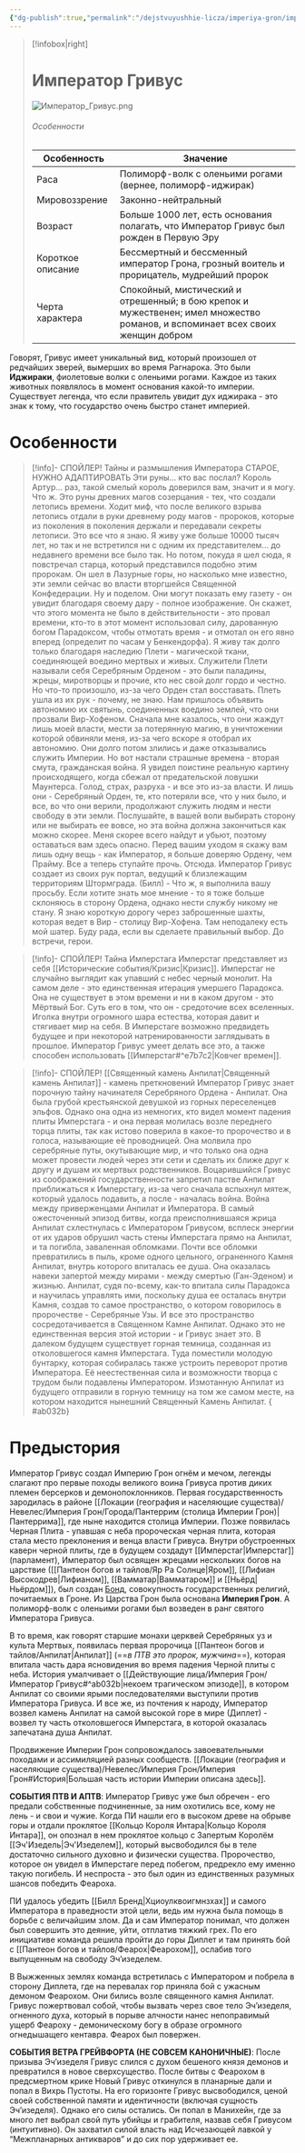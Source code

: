 ```yaml
---
{"dg-publish":true,"permalink":"/dejstvuyushhie-licza/imperiya-gron/imperator-grivus/","dgPassFrontmatter":true}
---
```


> [!infobox|right]
> # Император Гривус
> ![Император_Гривус.png](/img/user/%D0%98%D0%BC%D0%BF%D0%B5%D1%80%D0%B0%D1%82%D0%BE%D1%80_%D0%93%D1%80%D0%B8%D0%B2%D1%83%D1%81.png)
> ###### Особенности
> | Особенность | Значение |
> | ---- | ---- |
> | Раса | Полиморф-волк с оленьими рогами (вернее, полиморф-иджирак)|
> | Мировоззрение | Законно-нейтральный |
> | Возраст |Больше 1000 лет, есть основания полагать, что Император Гривус был рожден в Первую Эру|
> | Короткое описание |Бессмертный и бессменный император Грона, грозный воитель и прорицатель, мудрейший пророк |
> | Черта характера |Спокойный, мистический и отрешенный; в бою крепок и мужественен; имел множество романов, и вспоминает всех своих женщин добром|

Говорят, Гривус имеет уникальный вид, который произошел от редчайших зверей, вымерших во время Рагнарока. Это были **Иджираки**, фиолетовые волки с оленьими рогами. Каждое из таких животных появлялось в момент основания какой-то империи. Существует легенда, что если правитель увидит дух иджирака - это знак к тому, что государство очень быстро станет империей.

# Особенности

> [!info]- СПОЙЛЕР! Тайны и размышления Императора СТАРОЕ, НУЖНО АДАПТИРОВАТЬ
>  Эти руны… кто вас послал? Король Артур… раз, такой смелый король доверился вам, значит и я могу. Что ж. Это руны древних магов созерцания - тех, что создали летопись времени. Ходит миф, что после великого взрыва летопись отдали в руки древнему роду магов - пророков, которые из поколения в поколения держали и передавали секреты летописи. Это все что я знаю. Я живу уже больше 10000 тысяч лет, но так и не встретился ни с одним их представителем… до недавнего времени все было так. Но потом, покуда я шел сюда, я повстречал старца, который представился подобно этим пророкам. Он шел в Лазурные горы, но насколько мне известно, эти земли сейчас во власти вторгшейся Священной Конфедерации. Ну и поделом.
>  Они могут показать ему газету - он увидит благодаря своему дару - полное изображение. Он скажет, что этого момента не было в действительности - это провал времени, кто-то в этот момент использовал силу, дарованную богом Парадоксом, чтобы отмотать время - и отмотал он его явно вперед (определит по часам у Бенкендорфа).
>  Я живу так долго только благодаря наследию Плети - магической ткани, соединяющей воедино мертвых и живых. Служители Плети называли себя Серебряным Орденом - это были паладины, жрецы, миротворцы и прочие, кто нес свой долг гордо и честно. Но что-то произошло, из-за чего Орден стал восставать. Плеть ушла из их рук - почему, не знаю. Нам пришлось объявить автономию их святынь, соединенных воедино землей, что они прозвали Вир-Хофеном. Сначала мне казалось, что они жаждут лишь моей власти, мести за потерянную магию, в уничтожении которой обвиняли меня, из-за чего вскоре я отобрал их автономию. Они долго потом злились и даже отказывались служить Империи. Но вот настали страшные времена - вторая смута, гражданская война. Я увидел поистине реальную картину происходящего, когда сбежал от предательской ловушки Маунтерса. Голод, страх, разруха - и все это из-за власти. И лишь они - Серебряный Орден, те, кто потеряли все, что у них было, и все, во что они верили, продолжают служить людям и нести свободу в эти земли. Послушайте, в вашей воли выбирать сторону или не выбирать ее вовсе, но эта война должна закончиться как можно скорее. Меня скорее всего найдут и убьют, поэтому оставаться вам здесь опасно. Перед вашим уходом я скажу вам лишь одну вещь - как Император, я больше доверяю Ордену, чем Прайму. Все а теперь ступайте прочь. Отсюда.
>  Император Гривус создает из своих рук портал, ведущий к близлежащим территориям Штормграда.
>  (Билл) - Что ж, я выполнила вашу просьбу. Если хотите знать мое мнение - то я тоже больше склоняюсь в сторону Ордена, однако нести службу никому не стану. Я знаю короткую дорогу через заброшенные шахты, которая ведет в Вир - столицу Вир-Хофена. Там неподалеку есть мой шатер. Буду рада, если вы сделаете правильный выбор. До встречи, герои. 

> [!info]- СПОЙЛЕР! Тайна Имперстага 
> Имперстаг представляет из себя [[Исторические события/Кризис\|Кризис]].
>  Имперстаг не случайно выглядит как упавший с небес черный монолит.
>  На самом деле - это единственная итерация умершего Парадокса. Она не существует в этом времени и ни в каком другом - это Мёртвый Бог.
>  Суть его в том, что он - средоточие всех вселенных. Иголка внутри огромного шара естества, которая давит и стягивает мир на себя.
>  В Имперстаге возможно предвидеть будущее и при некоторой натренированности заглядывать в прошлое.
>  Император Гривус умеет делать все это, а также способен использовать [[Имперстаг#^e7b7c2\|Ковчег времен]].

> [!info]- СПОЙЛЕР! [[Священный камень Анпилат\|Священный камень Анпилат]] - камень преткновений 
>  Император Гривус знает порочную тайну начинателя Серебряного Ордена - Анпилат.
>  Она была грубой крестьянской девушкой из горных переселенцев эльфов. Однако она одна из немногих, кто видел момент падения плиты Имперстага - и она первая молилась возле переднего торца плиты, так как истово поверила в какое-то пророчество и в голоса, называющие её проводницей.
>  Она молвила про серебряные путы, окутывающие мир, и что только она одна может провести людей через эти сети и сделать их ближе друг к другу и душам их мертвых родственников.
>  Воцарившийся Гривус из соображений государственности запретил пастве Анпилат приближаться к Имперстагу, из-за чего сначала вспыхнул мятеж, который удалось подавить, а после - началась война. Война между приверженцами Анпилат и Императора.
>  В самый ожесточенный эпизод битвы, когда преисполнившаяся жрица Анпилат схлестнулась с Императором Гривусом, всплеск энергии от их ударов обрушил часть стены Имперстага прямо на Анпилат, и та погибла, заваленная обломками.
>  Почти все обломки превратились в пыль, кроме одного цельного, ограненного Камня Анпилат, внутрь которого впиталась ее душа. Она оказалась навеки запертой между мирами - между смертью (Ган-Эденом) и жизнью. Анпилат, судя по-всему, как-то впитала силы Парадокса и научилась управлять ими, поскольку душа ее осталась внутри Камня, создав то самое пространство, о котором говорилось в пророчестве - Серебряные Узы. И все это пространство сосредотачивается в Священном Камне Анпилат.
>  Однако это не единственная версия этой истории - и Гривус знает это. В далеком будущем существует горная темница, созданная из отколовшегося камня Имперстага. Туда поместили молодую бунтарку, которая собиралась также устроить переворот против Императора. Её неестественная сила и возможности творца с трудом были подавлены Императором. Измотанную Анпилат из будущего отправили в горную темницу на том же самом месте, на котором находится нынешний Священный Камень Анпилат.
{ #ab032b}


# Предыстория

Император Гривус создал Империю Грон огнём и мечом, легенды слагают про первые походы великого воина Гривуса против диких племен берсерков и демонопоклонников. Первая государственность зародилась в районе [[Локации (география и населяющие существа)/Невелес/Империя Грон/Города/Пантеррим (столица Империи Грон)\|Пантеррима]], где ныне находится столица Империи. Позже появилась Черная Плита - упавшая с неба пророческая черная плита, которая стала место преклонения и венца власти Гривуса. Внутри обустроенных каверн черной плиты, где в будущем создадут [[Имперстаг\|Имперстаг]] (парламент), Император был освящен жрецами нескольких богов на царствие ([[Пантеон богов и тайлов/Яр Ра Солнце\|Яром]], [[Лифиан Высокодрев\|Лифианом]], [[Вамматар\|Вамматаром]] и [[Ньёрд\|Ньёрдом]]), был создан <u>Бонд</u>, совокупность государственных религий, почитаемых в Гроне. Из Царства Грон была основана **Империя Грон**. А полиморф-волк с оленьими рогами был возведен в ранг святого Императора Гривуса.

В то время, как говорят старшие монахи церквей Серебряных уз и культа Мертвых, появилась первая пророчица [[Пантеон богов и тайлов/Анпилат\|Анпилат]] (==*в ПТВ это пророк, мужчина*==), которая впитала часть дара ясновидения во время падения Черной плиты с неба. История умалчивает о [[Действующие лица/Империя Грон/Император Гривус#^ab032b\|некоем трагическом эпизоде]], в котором Анпилат со своими ярыми последователями выступили против Императора Гривуса. И все же, из почтения к народу, Император возвел камень Анпилат на самой высокой горе в мире (Диплет) - возвел ту часть отколовшегося Имперстага, в которой оказалась запечатана душа Анпилат.

Продвижение Империи Грон сопровождалось завоевательными походами и ассимиляцией разных сообществ. [[Локации (география и населяющие существа)/Невелес/Империя Грон/Империя Грон#История\|Большая часть истории Империи описана здесь]].

**СОБЫТИЯ ПТВ И АПТВ**:
Император Гривус уже был обречен - его предали собственные подчиненные, за ним охотились все, кому не лень - и свои и чужие. Когда ПИ нашли его в высоком древе на обрыве горы и отдали проклятое [[Кольцо Короля Интара\|Кольцо Короля Интара]], он опознал в нем проклятое кольцо с Запертым Королём [[Эч'Изедель\|Эч'Изеделем]], который высвободился бы в теле достаточно сильного духовно и физически существа. Пророчество, которое он увидел в Имперстаге перед побегом, предрекло ему именно такую погибель. И неспроста - это был один из единственных разумных шансов победить Феароха.

ПИ удалось убедить [[Билл Бренд\|Хциоулквоигмнзхах]] и самого Императора в праведности этой цели, ведь им нужна была помощь в борьбе с величайшим злом. Да и сам Император понимал, что должен был совершить это деяние, уйти, отплатив тяжкий грех. По его инициативе команда решила пройти до горы Диплет и там принять бой с [[Пантеон богов и тайлов/Феарох\|Феарохом]], ослабив того выпущенным на свободу Эч’изеделем. 

В Выжженных землях команда встретилась с Императором и побрела в сторону Диплета, где на перевалах гор приняла бой с ужасным демоном Феарохом.
Они бились возле священного камня Анпилат. Гривус пожертвовал собой, чтобы вызвать через свое тело Эч’изеделя, огненного духа, который в порыве алчности нанес непоправимый ущерб Феароху - демоническому богу в образе огромного огнедышащего кентавра. Феарох был повержен.

**СОБЫТИЯ ВЕТРА ГРЕЙВФОРТА (НЕ СОВСЕМ КАНОНИЧНЫЕ)**:
После призыва Эч’изеделя Гривус слился с духом бешеного князя демонов и превратился в новое сверхсущество. После битвы с Феарохом в предсмертном крике Новый Гривус откинулся в планарные дали и попал в Вихрь Пустоты. На его горизонте Гривус высвободился, ценой своей собственной памяти и идентичности (включая сущность Эч’изеделя). Однако его силы остались. Он попал в Манихейн, где за много лет выбрал свой путь убийцы и грабителя, назвав себя Гривусом (интуитивно). Он захватил силой власть над Исчезающей лавкой у “Межпланарных антикваров” и до сих пор удерживает ее.

